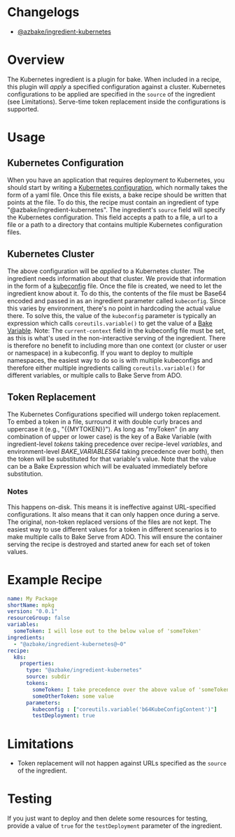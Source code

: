 # Changelogs
* [@azbake/ingredient-kubernetes](./CHANGELOG.md)

# Overview
The Kubernetes ingredient is a plugin for bake.  When included in a recipe, this plugin will _apply_ a specified configuration against a cluster. Kubernetes configurations to be applied are specified in the `source` of the ingredient (see Limitations). Serve-time token replacement inside the configurations is supported.

# Usage
## Kubernetes Configuration
When you have an application that requires deployment to Kubernetes, you should start by writing a [Kubernetes configuration](https://kubernetes.io/docs/concepts/cluster-administration/manage-deployment/), which normally takes the form of a yaml file. Once this file exists, a bake recipe should be written that points at the file. To do this, the recipe must contain an ingredient of type "@azbake/ingredient-kubernetes". The ingredient's `source` field will specify the Kubernetes configuration. This field accepts a path to a file, a url to a file or a path to a directory that contains multiple Kubernetes configuration files.

## Kubernetes Cluster
The above configuration will be _applied_ to a Kubernetes cluster. The ingredient needs information about that cluster. We provide that information in the form of a [kubeconfig](https://kubernetes.io/docs/concepts/configuration/organize-cluster-access-kubeconfig/) file. Once the file is created, we need to let the ingredient know about it. To do this, the contents of the file must be Base64 encoded and passed in as an ingredient parameter called `kubeconfig`. Since this varies by environment, there's no point in hardcoding the actual value there. To solve this, the value of the `kubeconfig` parameter is typically an expression which calls `coreutils.variable()` to get the value of a [Bake Variable](../../azure-bake#bake-environment-structureterms).
Note: The `current-context` field in the kubeconfig file must be set, as this is what's used in the non-interactive serving of the ingredient. There is therefore no benefit to including more than one context (or cluster or user or namespace) in a kubeconfig. If you want to deploy to multiple namespaces, the easiest way to do so is with multiple kubeconfigs and therefore either multiple ingredients calling `coreutils.variable()` for different variables, or multiple calls to Bake Serve from ADO.

## Token Replacement
The Kubernetes Configurations specified will undergo token replacement. To embed a token in a file, surround it with double curly braces and uppercase it (e.g., "{{MYTOKEN}}"). As long as "myToken" (in any combination of upper or lower case) is the key of a Bake Variable (with ingredient-level _tokens_ taking precedence over recipe-level _variables_, and environment-level _BAKE_VARIABLES64_ taking precedence over both), then the token will be substituted for that variable's value. Note that the value can be a Bake Expression which will be evaluated immediately before substitution.

### Notes
This happens on-disk. This means it is ineffective against URL-specified configurations. It also means that it can only happen once during a serve. The original, non-token replaced versions of the files are not kept. The easiest way to use different values for a token in different scenarios is to make multiple calls to Bake Serve from ADO. This will ensure the container serving the recipe is destroyed and started anew for each set of token values.

# Example Recipe
~~~yaml
name: My Package
shortName: mpkg
version: "0.0.1"
resourceGroup: false
variables:
  someToken: I will lose out to the below value of 'someToken'
ingredients: 
  - "@azbake/ingredient-kubernetes@~0"
recipe: 
  k8s: 
    properties: 
      type: "@azbake/ingredient-kubernetes"
      source: subdir
      tokens:
        someToken: I take precedence over the above value of 'someToken'
        someOtherToken: some value
      parameters:
        kubeconfig : ["coreutils.variable('b64KubeConfigContent')"]
        testDeployment: true
~~~
# Limitations
* Token replacement will not happen against URLs specified as the `source` of the ingredient.

# Testing
If you just want to deploy and then delete some resources for testing, provide a value of `true` for the `testDeployment` parameter of the ingredient.